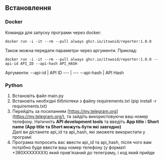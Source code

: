 ## Встановлення

### Docker

Команда для запуску програми через docker:
```console
docker run -i -it --rm --pull always ghcr.io/itswoid/reporter:1.0.0
```

Також можна передати параметри через аргументи.
Приклад:
```console
docker run -i -it --rm --pull always ghcr.io/itswoid/reporter:1.0.0 --api-id API_ID --api-hash API_HASH
```

Аргументи:
--api-id | API ID
--- | ---
--api-hash | API Hash

### Python

1. Встановіть файл main.py
2. Встановіть необхідні бібліотеки з файлу requirements.txt (pip install -r requirements.txt)
3. Перейдіть за посиланням [https://my.telegram.org](https://my.telegram.org/), та зайдіть використовуючи ваш номер телефону.
Натичніть **API development tools** та введіть **App title** і **Short name** **(App title та Short можуть бути які завгодно)**
<br>Далі ви дістанете api_id та api_hash, які зможете використати у програмі
4. Програма попросить вас ввести api_id та api_hash, після чого вам потрібно буде ввести ваш номер телефону (у форматі +380XXXXXXXX) який прив'язаний до телеграму, і код який прийде
